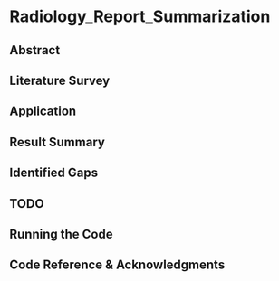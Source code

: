 # Radiology_Report_Summarization

## Abstract

## Literature Survey

## Application


## Result Summary


## Identified Gaps



## TODO


## Running the Code


## Code Reference & Acknowledgments


